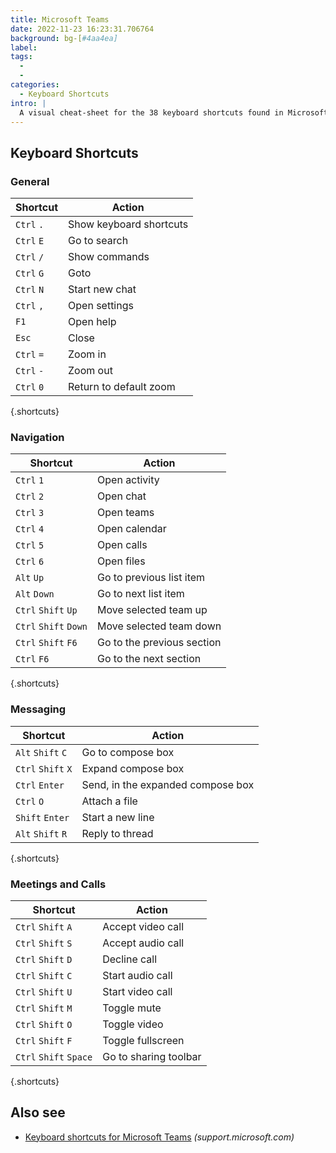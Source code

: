 ```yaml
---
title: Microsoft Teams
date: 2022-11-23 16:23:31.706764
background: bg-[#4aa4ea]
label:
tags:
  -
  -
categories:
  - Keyboard Shortcuts
intro: |
  A visual cheat-sheet for the 38 keyboard shortcuts found in Microsoft Teams
---
```


## Keyboard Shortcuts

### General

| Shortcut   | Action                  |
| ---------- | ----------------------- |
| `Ctrl` `.` | Show keyboard shortcuts |
| `Ctrl` `E` | Go to search            |
| `Ctrl` `/` | Show commands           |
| `Ctrl` `G` | Goto                    |
| `Ctrl` `N` | Start new chat          |
| `Ctrl` `,` | Open settings           |
| `F1`       | Open help               |
| `Esc`      | Close                   |
| `Ctrl` `=` | Zoom in                 |
| `Ctrl` `-` | Zoom out                |
| `Ctrl` `0` | Return to default zoom  |

{.shortcuts}

### Navigation

| Shortcut              | Action                     |
| --------------------- | -------------------------- |
| `Ctrl` `1`            | Open activity              |
| `Ctrl` `2`            | Open chat                  |
| `Ctrl` `3`            | Open teams                 |
| `Ctrl` `4`            | Open calendar              |
| `Ctrl` `5`            | Open calls                 |
| `Ctrl` `6`            | Open files                 |
| `Alt` `Up`            | Go to previous list item   |
| `Alt` `Down`          | Go to next list item       |
| `Ctrl` `Shift` `Up`   | Move selected team up      |
| `Ctrl` `Shift` `Down` | Move selected team down    |
| `Ctrl` `Shift` `F6`   | Go to the previous section |
| `Ctrl` `F6`           | Go to the next section     |

{.shortcuts}

### Messaging

| Shortcut           | Action                            |
| ------------------ | --------------------------------- |
| `Alt` `Shift` `C`  | Go to compose box                 |
| `Ctrl` `Shift` `X` | Expand compose box                |
| `Ctrl` `Enter`     | Send, in the expanded compose box |
| `Ctrl` `O`         | Attach a file                     |
| `Shift` `Enter`    | Start a new line                  |
| `Alt` `Shift` `R`  | Reply to thread                   |

{.shortcuts}

### Meetings and Calls

| Shortcut               | Action                |
| ---------------------- | --------------------- |
| `Ctrl` `Shift` `A`     | Accept video call     |
| `Ctrl` `Shift` `S`     | Accept audio call     |
| `Ctrl` `Shift` `D`     | Decline call          |
| `Ctrl` `Shift` `C`     | Start audio call      |
| `Ctrl` `Shift` `U`     | Start video call      |
| `Ctrl` `Shift` `M`     | Toggle mute           |
| `Ctrl` `Shift` `O`     | Toggle video          |
| `Ctrl` `Shift` `F`     | Toggle fullscreen     |
| `Ctrl` `Shift` `Space` | Go to sharing toolbar |

{.shortcuts}

## Also see

- [Keyboard shortcuts for Microsoft Teams](https://support.microsoft.com/en-us/office/keyboard-shortcuts-for-microsoft-teams-2e8e2a70-e8d8-4a19-949b-4c36dd5292d2)
  _(support.microsoft.com)_
